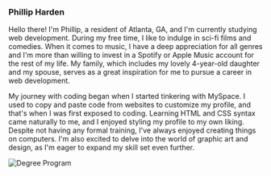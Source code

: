 

### Phillip Harden

Hello there! I'm Phillip, a resident of Atlanta, GA, and I'm currently studying web development. During my free time, I like to indulge in sci-fi films and comedies. When it comes to music, I have a deep appreciation for all genres and I'm more than willing to invest in a Spotify or Apple Music account for the rest of my life. My family, which includes my lovely 4-year-old daughter and my spouse, serves as a great inspiration for me to pursue a career in web development.


My journey with coding began when I started tinkering with MySpace. I used to copy and paste code from websites to customize my profile, and that's when I was first exposed to coding. Learning HTML and CSS syntax came naturally to me, and I enjoyed styling my profile to my own liking. Despite not having any formal training, I've always enjoyed creating things on computers. I'm also excited to delve into the world of graphic art and design, as I'm eager to expand my skill set even further.

![Degree Program](https://img.shields.io/badge/degree-web%20design%20%26%20development-blue.svg)&nbsp; 

